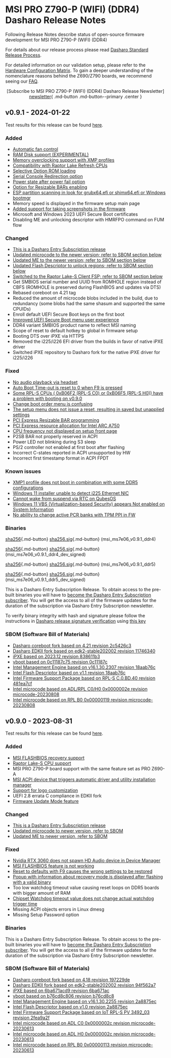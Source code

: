 # MSI PRO Z790-P (WIFI) (DDR4) Dasharo Release Notes

Following Release Notes describe status of open-source firmware development for
MSI PRO Z790-P (WIFI) (DDR4)

For details about our release process please read
[Dasharo Standard Release Process](../../dev-proc/standard-release-process.md).

For detailed information on our validation setup, please refer to the
[Hardware Configuration Matrix](hardware-matrix.md). To gain a deeper
understanding of the nomenclature reasons behind the Z690/Z790 boards, we
recommend seeing our [FAQ](../../unified/msi/faq.md).

<center>

[Subscribe to MSI PRO Z790-P (WIFI) (DDR4) Dasharo Release Newsletter]
[newsletter]{ .md-button .md-button--primary .center }

</center>

## v0.9.1 - 2024-01-22

Test results for this release can be found
[here](https://github.com/Dasharo/osfv-results/tree/main/boards/NovaCumsistom/ms7e06/results.csv).

### Added

- [Automatic fan control](https://github.com/Dasharo/dasharo-issues/issues/381)
- [RAM Disk support (EXPERIMENTAL)](https://github.com/Dasharo/dasharo-issues/issues/277)
- [Memory overclocking support with XMP profiles](https://docs.dasharo.com/dasharo-menu-docs/dasharo-system-features/#memory-configuration)
- [Compatibility with Raptor Lake Refresh CPUs](https://github.com/Dasharo/dasharo-issues/issues/534)
- [Selective Option ROM loading](https://docs.dasharo.com/dasharo-menu-docs/dasharo-system-features/#pcipcie-configuration)
- [Serial Console Redirection option](https://docs.dasharo.com/dasharo-menu-docs/dasharo-system-features/#serial-port-configuration)
- [Power state after power fail option](https://docs.dasharo.com/dasharo-menu-docs/dasharo-system-features/#power-management-options)
- [Option for Resizable BARs enabling](https://docs.dasharo.com/dasharo-menu-docs/dasharo-system-features/#pcipcie-configuration)
- [ESP partition scanning in look for grubx64.efi or shimx64.efi or Windows bootmgr](https://github.com/Dasharo/dasharo-issues/issues/94)
- Memory speed is displayed in the firmware setup main page
- [Added support for taking screenshots in the firmware](https://docs.dasharo.com/dev-proc/screenshots/#taking-screenshots)
- Microsoft and Windows 2023 UEFI Secure Boot certificates
- Disabling ME and unlocking descriptor with HMRFPO command on FUM flow

### Changed

- [This is a Dasharo Entry Subscription release](https://docs.dasharo.com/dev-proc/versioning/#dasharo-entry-subscription-releases)
- [Updated microcode to the newer version; refer to SBOM section below](https://github.com/coreboot/intel-microcode/commit/6788bb07eb5f9e9b83c31ea1364150fe898f450a)
- [Updated ME to the newer version; refer to SBOM section below](https://github.com/Dasharo/dasharo-blobs/tree/main/msi/ms7e06)
- [Updated Flash Descriptor to unlock regions; refer to SBOM section below](https://github.com/Dasharo/dasharo-blobs/tree/main/msi/ms7e06)
- [Switched to the Raptor Lake-S Client FSP; refer to SBOM section below](https://github.com/intel/FSP/tree/481ea7cf0bae0107c3e14aa746e52657647142f3/RaptorLakeFspBinPkg/Client/RaptorLakeS)
- Get SMBIOS serial number and UUID from ROMHOLE region instead of CBFS
  (ROMHOLE is preserved during FlashBIOS and updates via DTS)
- Rebased coreboot on 4.21 tag
- Reduced the amount of microcode blobs included in the build, due to
  redundancy (some blobs had the same shasum and supported the same CPUIDs)
- Enroll default UEFI Secure Boot keys on the first boot
- [Improved UEFI Secure Boot menu user experience](https://docs.dasharo.com/dasharo-menu-docs/device-manager/#secure-boot-configuration)
- DDR4 variant SMBIOS product name to reflect MSI naming
- Scope of reset to default hotkey to global in firmware setup
- Booting DTS over iPXE via HTTPS
- Removed the i225/i226 EFI driver from the builds in favor of native iPXE
  driver
- Switched iPXE repository to Dasharo fork for the native iPXE driver for
  i225/i226

### Fixed

- [No audio playback via headset](https://github.com/Dasharo/dasharo-issues/issues/483)
- [Auto Boot Time-out is reset to 0 when F9 is pressed](https://github.com/Dasharo/dasharo-issues/issues/513)
- [Some RPL-S CPUs ( 0xB06F2 (RPL-S C0) or 0xB06F5 (RPL-S H0)) have a problem with booting on v0.9.0](https://github.com/Dasharo/dasharo-issues/issues/496)
- [Change boot order menu is confusing](https://github.com/Dasharo/dasharo-issues/issues/422)
- [The setup menu does not issue a reset, resulting in saved but unapplied settings](https://github.com/Dasharo/dasharo-issues/issues/398)
- [PCI Express Resizable BAR programming](https://github.com/Dasharo/dasharo-issues/issues/565)
- [PCI Express resource allocation for Intel ARC A750](https://github.com/Dasharo/dasharo-issues/issues/584)
- [CPU frequency not displayed on setup front page](https://github.com/Dasharo/dasharo-issues/issues/662)
- P2SB BAR not properly reserved in ACPI
- Power LED not blinking during S3 sleep
- PS/2 controller not enabled at first boot after flashing
- Incorrect C-states reported in ACPI unsupported by HW
- Incorrect first timestamp format in ACPI FPDT

### Known issues

- [XMP1 profile does not boot in combination with some DDR5 configurations](https://github.com/Dasharo/dasharo-issues/issues/683)
- [Windows 11 installer unable to detect i225 Ethernet NIC](https://github.com/Dasharo/dasharo-issues/issues/482)
- [Cannot wake from suspend via RTC on QubesOS](https://github.com/Dasharo/dasharo-issues/issues/484)
- [Windows 11 VBS (Virtualization-based Security) appears Not enabled on System Information](https://github.com/Dasharo/dasharo-issues/issues/539)
- [No ability to change active PCR banks with TPM PPI in FW](https://github.com/Dasharo/dasharo-issues/issues/521)

### Binaries

[sha256][msi_ms7e06_v0.9.1_ddr4.rom_hash]{.md-button}
[sha256.sig][msi_ms7e06_v0.9.1_ddr4.rom_sig]{.md-button}
(msi_ms7e06_v0.9.1_ddr4)

[sha256][msi_ms7e06_v0.9.1_ddr4_dev_signed.rom_hash]{.md-button}
[sha256.sig][msi_ms7e06_v0.9.1_ddr4_dev_signed.rom_sig]{.md-button}
(msi_ms7e06_v0.9.1_ddr4_dev_signed)

[sha256][msi_ms7e06_v0.9.1_ddr5.rom_hash]{.md-button}
[sha256.sig][msi_ms7e06_v0.9.1_ddr5.rom_sig]{.md-button}
(msi_ms7e06_v0.9.1_ddr5)

[sha256][msi_ms7e06_v0.9.1_ddr5_dev_signed.rom_hash]{.md-button}
[sha256.sig][msi_ms7e06_v0.9.1_ddr5_dev_signed.rom_sig]{.md-button}
(msi_ms7e06_v0.9.1_ddr5_dev_signed)

This is a Dasharo Entry Subscription Release. To obtain access to the pre-built
binaries you will have to
[become the Dasharo Entry Subscription subscriber](../../ways-you-can-help-us.md#become-a-dasharo-entry-subscription-subscriber).
You will get the access to all of the firmware updates for the duration of the
subscription via Dasharo Entry Subscription newsletter.

To verify binary integrity with hash and signature please follow the
instructions in [Dasharo release signature verification](/guides/signature-verification)
using [this key](https://raw.githubusercontent.com/3mdeb/3mdeb-secpack/master/dasharo/msi_ms7e06/dasharo-release-0.x-compatible-with-msi-ms-7e06-signing-key.asc)

### SBOM (Software Bill of Materials)

- [Dasharo coreboot fork based on 4.21 revision 2c5426c3](https://github.com/Dasharo/coreboot/tree/2c5426c3)
- [Dasharo EDKII fork based on edk2-stable202002 revision 11746340](https://github.com/Dasharo/edk2/tree/11746340)
- [iPXE based on 2023.12 revision 838611b3](https://github.com/Dasharo/ipxe/tree/838611b3)
- [vboot based on 0c11187c75 revision 0c11187c](https://chromium.googlesource.com/chromiumos/platform/vboot_reference/+/0c11187c/)
- [Intel Management Engine based on v16.1.30.2307 revision 18aab76c](https://github.com/Dasharo/dasharo-blobs/blob/18aab76c/msi/ms7e06/me.bin)
- [Intel Flash Descriptor based on v1.1 revision 18aab76c](https://github.com/Dasharo/dasharo-blobs/blob/18aab76c/msi/ms7e06/descriptor.bin)
- [Intel Firmware Support Package based on RPL-S C.0.BD.40 revision 481ea7cf](https://github.com/intel/FSP/tree/481ea7cf/RaptorLakeFspBinPkg/Client/RaptorLakeS)
- [Intel microcode based on ADL/RPL C0/H0 0x0000002e revision microcode-20230808](https://github.com/intel/Intel-Linux-Processor-Microcode-Data-Files/tree/microcode-20230808/intel-ucode/06-97-05)
- [Intel microcode based on RPL B0 0x00000119 revision microcode-20230808](https://github.com/intel/Intel-Linux-Processor-Microcode-Data-Files/tree/microcode-20230808/intel-ucode/06-b7-01)

## v0.9.0 - 2023-08-31

Test results for this release can be found
[here](https://docs.google.com/spreadsheets/d/16wokQYhtS7XA1DQC3Om7FY-IImG6SZisGK7NnzyRGVY/edit?usp=sharing).

### Added

- [MSI FLASHBIOS recovery support](https://docs.dasharo.com/unified/msi/recovery/#using-msi-flashbios-button)
- [Raptor Lake-S CPU support](https://github.com/Dasharo/dasharo-issues/issues/130)
- MSI PRO Z790-P board support with the same feature set as PRO Z690-A
- [MSI ACPI device that triggers automatic driver and utility installation manager](https://www.youtube.com/watch?v=K-v-veV_jvI)
- [Support for logo customization](https://docs.dasharo.com/guides/logo-customization/)
- UEFI 2.8 errata C compliance in EDKII fork
- [Firmware Update Mode feature](https://docs.dasharo.com/dasharo-menu-docs/dasharo-system-features/#dasharo-security-options)

### Changed

- [This is a Dasharo Entry Subscription release](https://docs.dasharo.com/dev-proc/versioning/#dasharo-entry-subscription-releases)
- [Updated microcode to newer version, refer to SBOM](https://github.com/coreboot/intel-microcode/commit/390edfb411ba7de8559ad40597c7acb6c6a1ea96)
- [Updated ME to newer version, refer to SBOM](https://github.com/Dasharo/dasharo-blobs/tree/main/msi/ms7e06)

### Fixed

- [Nvidia RTX 3060 does not spawn HD Audio device in Device Manager](https://github.com/Dasharo/dasharo-issues/issues/364)
- [MSI FLASHBIOS feature is not working](https://github.com/Dasharo/dasharo-issues/issues/131)
- [Reset to defaults with F9 causes the wrong settings to be restored](https://github.com/Dasharo/dasharo-issues/issues/355)
- [Popup with information about recovery mode is displayed after flashing with a valid binary](https://github.com/Dasharo/dasharo-issues/issues/269)
- Too low watchdog timeout value causing reset loops on DDR5 boards with
  bigger amount of RAM
- [Chipset Watchdog timeout value does not change actual watchdog trigger time](https://github.com/Dasharo/dasharo-issues/issues/413)
- Missing ACPI objects errors in Linux dmesg
- Missing Setup Password option

### Binaries

This is a Dasharo Entry Subscription Release. To obtain access to the pre-built
binaries you will have to
[become the Dasharo Entry Subscription subscriber](../../ways-you-can-help-us.md#become-a-dasharo-entry-subscription-subscriber).
You will get the access to all of the firmware updates for the duration of the
subscription via Dasharo Entry Subscription newsletter.

### SBOM (Software Bill of Materials)

- [Dasharo coreboot fork based on 4.18 revision 197229de](https://github.com/Dasharo/coreboot/tree/197229de)
- [Dasharo EDKII fork based on edk2-stable202002 revision 94f562a7](https://github.com/Dasharo/edk2/tree/94f562a7)
- [iPXE based on 6ba671acd9 revision 6ba671ac](https://github.com/ipxe/ipxe/tree/6ba671ac)
- [vboot based on b76cd8c806 revision b76cd8c8](https://chromium.googlesource.com/chromiumos/platform/vboot_reference/+/b76cd8c8/)
- [Intel Management Engine based on v16.1.30.2255 revision 2a8875ec](https://github.com/Dasharo/dasharo-blobs/blob/2a8875ec/msi/ms7e06/me.bin)
- [Intel Flash Descriptor based on v1.0 revision 2a8875ec](https://github.com/Dasharo/dasharo-blobs/blob/2a8875ec/msi/ms7e06/descriptor.bin)
- [Intel Firmware Support Package based on IoT RPL-S PV 3492_03 revision 2fea9a2f](https://github.com/intel/FSP/tree/2fea9a2f/RaptorLakeFspBinPkg/IoT/RaptorLakeS)
- [Intel microcode based on ADL C0 0x0000002c revision microcode-20230613](https://github.com/intel/Intel-Linux-Processor-Microcode-Data-Files/tree/microcode-20230613/intel-ucode/06-97-02)
- [Intel microcode based on ADL H0 0x0000002c revision microcode-20230613](https://github.com/intel/Intel-Linux-Processor-Microcode-Data-Files/tree/microcode-20230613/intel-ucode/06-97-05)
- [Intel microcode based on RPL B0 0x00000113 revision microcode-20230613](https://github.com/intel/Intel-Linux-Processor-Microcode-Data-Files/tree/microcode-20230613/intel-ucode/06-b7-01)

[newsletter]: https://newsletter.3mdeb.com/subscription/KgJ7V_mmJ
[msi_ms7e06_v0.9.1_ddr4.rom_hash]: https://dl.3mdeb.com/open-source-firmware/Dasharo/msi_ms7e06/v0.9.1/msi_ms7e06_v0.9.1_ddr4.rom.sha256
[msi_ms7e06_v0.9.1_ddr4.rom_sig]: https://dl.3mdeb.com/open-source-firmware/Dasharo/msi_ms7e06/v0.9.1/msi_ms7e06_v0.9.1_ddr4.rom.sha256.sig
[msi_ms7e06_v0.9.1_ddr4_dev_signed.rom_hash]: https://dl.3mdeb.com/open-source-firmware/Dasharo/msi_ms7e06/v0.9.1/msi_ms7e06_v0.9.1_ddr4_dev_signed.rom.sha256
[msi_ms7e06_v0.9.1_ddr4_dev_signed.rom_sig]: https://dl.3mdeb.com/open-source-firmware/Dasharo/msi_ms7e06/v0.9.1/msi_ms7e06_v0.9.1_ddr4_dev_signed.rom.sha256.sig
[msi_ms7e06_v0.9.1_ddr5.rom_hash]: https://dl.3mdeb.com/open-source-firmware/Dasharo/msi_ms7e06/v0.9.1/msi_ms7e06_v0.9.1_ddr5.rom.sha256
[msi_ms7e06_v0.9.1_ddr5.rom_sig]: https://dl.3mdeb.com/open-source-firmware/Dasharo/msi_ms7e06/v0.9.1/msi_ms7e06_v0.9.1_ddr5.rom.sha256.sig
[msi_ms7e06_v0.9.1_ddr5_dev_signed.rom_hash]: https://dl.3mdeb.com/open-source-firmware/Dasharo/msi_ms7e06/v0.9.1/msi_ms7e06_v0.9.1_ddr5_dev_signed.rom.sha256
[msi_ms7e06_v0.9.1_ddr5_dev_signed.rom_sig]: https://dl.3mdeb.com/open-source-firmware/Dasharo/msi_ms7e06/v0.9.1/msi_ms7e06_v0.9.1_ddr5_dev_signed.rom.sha256.sig
